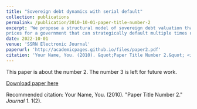 ```yaml
---
title: "Sovereign debt dynamics with serial default"
collection: publications
permalink: /publication/2010-10-01-paper-title-number-2
excerpt: 'We propose a structural model of sovereign debt valuation that explicitly incorporates the possibility of serial defaults (SDs). We derive analytically the firm stock and sovereign bond
prices for a government that can strategically default multiple times on its debt. Exploiting the informational content of the local stock and CDS market, we estimate the model using a two-stage maximum likelihood procedure in a sample of eight serial defaulting countries. Consistent with our theoretical predictions, SD risk is an important risk factor of sovereign bonds. Specifically, the SD premium is on average 60 basis points and accounts for 15% of the sovereign credit spread. The bond return distribution exhibits heavier tails under SD risk and implies higher portfolio losses due to market risk. On the contrary, SDs reduce the stock prices by only 20 basis points and do not affect their return distribution. Overall, our model resembles the documented stylized facts of serial defaulters and provides a new way of recovering investors’ expectatins about multiple defaults from the equity and credit derivatives market.'
date: 2022-10-01
venue: 'SSRN Electronic Journal'
paperurl: 'http://academicpages.github.io/files/paper2.pdf'
citation: 'Your Name, You. (2010). &quot;Paper Title Number 2.&quot; <i>Journal 1</i>. 1(2).'
---
```

This paper is about the number 2. The number 3 is left for future work.

[Download paper here](http://academicpages.github.io/files/paper2.pdf)

Recommended citation: Your Name, You. (2010). "Paper Title Number 2." <i>Journal 1</i>. 1(2).